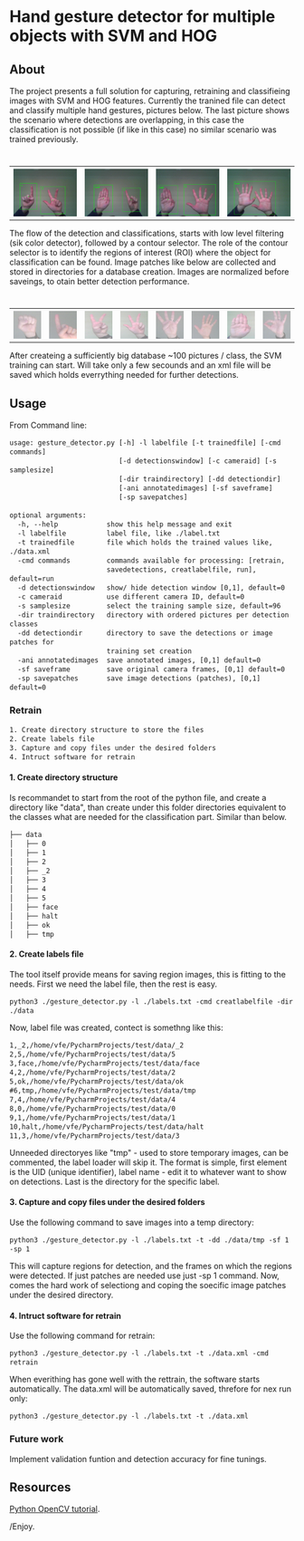 # Hand gesture detector for multiple objects with SVM and HOG


## About

The project presents a full solution for capturing, retraining and classifieing images with SVM and HOG features. Currently the tranined file can detect and classify multiple hand gestures, pictures below. The last picture shows the scenario where detections are overlapping, in this case the classification is not possible (if like in this case) no similar scenario was trained previously.
<table>
<h1 align="left">
<tr>
  <th>
  <a name="flower" href=""><img src="./images/1_3.png" alt="400" width="400"></a>
  </th>
  <th>
  <a name="red part" href=""><img src="./images/halt_1.png" alt="400" width="400"></a>
  </th>
  <th>
  <a name="green part" href=""><img src="./images/halt_5.png" alt="400" width="400"></a>
  </th>
    <th>
  <a name="green part" href=""><img src="./images/big_roi.png" alt="400" width="400"></a>
  </th>
</tr>
</h1>
</table>

The flow of the detection and classifications, starts with low level filtering (sik color detector), followed by a contour selector. The role of the contour selector is to identify the regions of interest (ROI) where the object for classification can be found. Image patches like below are collected and stored in directories for a database creation. Images are normalized before saveings, to otain better detection performance.
<table>
<h1 align="left">
<tr>
  <th>
  <a name="flower" href=""><img src="./images/0.png" alt="400" width="400"></a>
  </th>
  <th>
  <a name="red part" href=""><img src="./images/1.png" alt="400" width="400"></a>
  </th>
  <th>
  <a name="green part" href=""><img src="./images/2.png" alt="400" width="400"></a>
  </th>
  <th>
  <a name="green part" href=""><img src="./images/3.png" alt="400" width="400"></a>
  </th>
  <th>
  <a name="green part" href=""><img src="./images/4.png" alt="400" width="400"></a>
  </th>
  <th>
  <a name="green part" href=""><img src="./images/5.png" alt="400" width="400"></a>
  </th>
  <th>
  <a name="green part" href=""><img src="./images/halt.png" alt="400" width="400"></a>
  </th>
  <th>
  <a name="green part" href=""><img src="./images/ok.png" alt="400" width="400"></a>
  </th>
</tr>
</h1>
</table>

After createing a sufficiently big database ~100 pictures / class, the SVM training can start. Will take only a few secounds and an xml file will be saved which holds everrything needed for further detections.


## Usage

From Command line:
```
usage: gesture_detector.py [-h] -l labelfile [-t trainedfile] [-cmd commands]
                           [-d detectionswindow] [-c cameraid] [-s samplesize]
                           [-dir traindirectory] [-dd detectiondir]
                           [-ani annotatedimages] [-sf saveframe]
                           [-sp savepatches]

optional arguments:
  -h, --help            show this help message and exit
  -l labelfile          label file, like ./label.txt
  -t trainedfile        file which holds the trained values like, ./data.xml
  -cmd commands         commands available for processing: [retrain,
                        savedetections, creatlabelfile, run], default=run
  -d detectionswindow   show/ hide detection window [0,1], default=0
  -c cameraid           use different camera ID, default=0
  -s samplesize         select the training sample size, default=96
  -dir traindirectory   directory with ordered pictures per detection classes
  -dd detectiondir      directory to save the detections or image patches for
                        training set creation
  -ani annotatedimages  save annotated images, [0,1] default=0
  -sf saveframe         save original camera frames, [0,1] default=0
  -sp savepatches       save image detections (patches), [0,1] default=0
```
### Retrain
```
1. Create directory structure to store the files
2. Create labels file
3. Capture and copy files under the desired folders
4. Intruct software for retrain
```
#### 1. Create directory structure

Is recommandet to start from the root of the python file, and create a directory like "data", than create under this folder directories equivalent to the classes what are needed for the classification part. Similar than below.
```
├── data
│   ├── 0
│   ├── 1
│   ├── 2
│   ├── _2
│   ├── 3
│   ├── 4
│   ├── 5
│   ├── face
│   ├── halt
│   ├── ok
│   ├── tmp

```
#### 2. Create labels file

The tool itself provide means for saving region images, this is fitting to the needs. First we need the label file, then the rest is easy.
```
python3 ./gesture_detector.py -l ./labels.txt -cmd creatlabelfile -dir ./data
```
Now, label file was created, contect is somethng like this:

```
1,_2,/home/vfe/PycharmProjects/test/data/_2
2,5,/home/vfe/PycharmProjects/test/data/5
3,face,/home/vfe/PycharmProjects/test/data/face
4,2,/home/vfe/PycharmProjects/test/data/2
5,ok,/home/vfe/PycharmProjects/test/data/ok
#6,tmp,/home/vfe/PycharmProjects/test/data/tmp
7,4,/home/vfe/PycharmProjects/test/data/4
8,0,/home/vfe/PycharmProjects/test/data/0
9,1,/home/vfe/PycharmProjects/test/data/1
10,halt,/home/vfe/PycharmProjects/test/data/halt
11,3,/home/vfe/PycharmProjects/test/data/3
```

Unneeded directoryes like "tmp" - used to store temporary images, can be commented, the label loader will skip it. The format is simple, first element is the UID (unique identifier), label name - edit it to whatever want to show on detections. Last is the directory for the specific label.

#### 3. Capture and copy files under the desired folders

Use the following command to save images into a temp directory:
```
python3 ./gesture_detector.py -l ./labels.txt -t -dd ./data/tmp -sf 1 -sp 1
```
This will capture regions for detection, and the frames on which the regions were detected. If just patches are needed use just -sp 1 command.
Now, comes the hard work of selectiong and coping the soecific image patches under the desired directory.

#### 4. Intruct software for retrain

Use the following command for retrain:
```
python3 ./gesture_detector.py -l ./labels.txt -t ./data.xml -cmd retrain
```
When everithing has gone well with the rettrain, the software starts automatically. The data.xml will be automatically saved, threfore for nex run only:
```
python3 ./gesture_detector.py -l ./labels.txt -t ./data.xml
```

### Future work

Implement validation funtion and detection accuracy for fine tunings.

## Resources

[Python OpenCV tutorial](https://opencv-python-tutroals.readthedocs.io/en/latest/py_tutorials/py_imgproc/py_colorspaces/py_colorspaces.html#converting-colorspaces).



/Enjoy.
